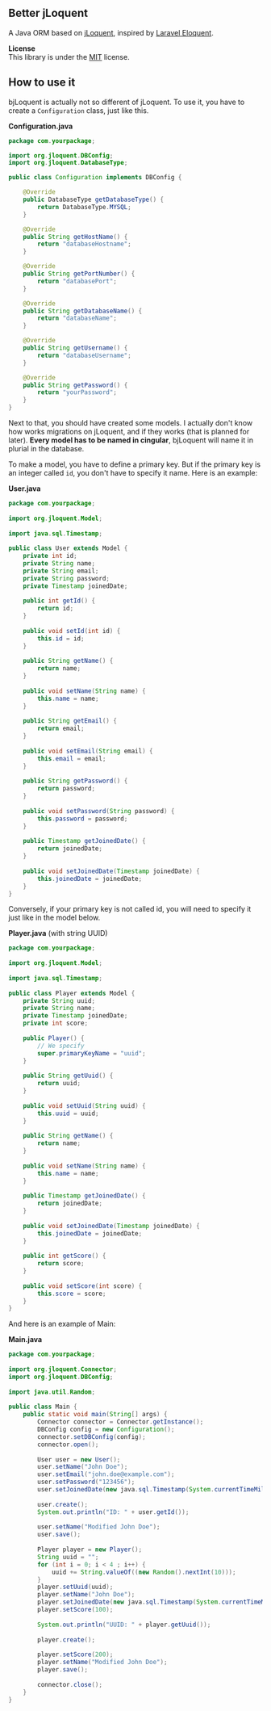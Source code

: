 ## Better jLoquent
A Java ORM based on [jLoquent](https://github.com/derickfelix/jloquent), inspired by [Laravel Eloquent](https://laravel.com/docs/eloquent).

**License**    
This library is under the [MIT](https://github.com/derickfelix/jloquent/blob/master/LICENSE) license.

## How to use it
bjLoquent is actually not so different of jLoquent. To use it, you have to create a `Configuration` class, just like this.

**Configuration.java**
```java
package com.yourpackage;

import org.jloquent.DBConfig;
import org.jloquent.DatabaseType;

public class Configuration implements DBConfig {

    @Override
    public DatabaseType getDatabaseType() {
        return DatabaseType.MYSQL;
    }

    @Override
    public String getHostName() {
        return "databaseHostname";
    }

    @Override
    public String getPortNumber() {
        return "databasePort";
    }

    @Override
    public String getDatabaseName() {
        return "databaseName";
    }

    @Override
    public String getUsername() {
        return "databaseUsername";
    }

    @Override
    public String getPassword() {
        return "yourPassword";
    }
}
```

Next to that, you should have created some models. I actually don't know how works migrations on jLoquent, and if they works (that is planned for later).
**Every model has to be named in cingular**, bjLoquent will name it in plurial in the database.

To make a model, you have to define a primary key. But if the primary key is an integer called `id`, you don't have to specify it name. Here is an example:

**User.java**
```java
package com.yourpackage;  
  
import org.jloquent.Model;  
  
import java.sql.Timestamp;  
  
public class User extends Model {  
    private int id;  
    private String name;  
    private String email;  
    private String password;
    private Timestamp joinedDate;
  
    public int getId() {  
        return id;  
    }  
  
    public void setId(int id) {  
        this.id = id;  
    }  
  
    public String getName() {  
        return name;  
    }  
  
    public void setName(String name) {  
        this.name = name;  
    }  
  
    public String getEmail() {  
        return email;  
    }  
  
    public void setEmail(String email) {  
        this.email = email;  
    }  
  
    public String getPassword() {  
        return password;  
    }  
  
    public void setPassword(String password) {  
        this.password = password;  
    }  
  
    public Timestamp getJoinedDate() {  
        return joinedDate;  
    }  
  
    public void setJoinedDate(Timestamp joinedDate) {  
        this.joinedDate = joinedDate;  
    }
}
```
Conversely, if your primary key is not called id, you will need to specify it just like in the model below.

**Player.java** (with string UUID)
```java
package com.yourpackage;  
  
import org.jloquent.Model;  
  
import java.sql.Timestamp;  
  
public class Player extends Model {  
    private String uuid;  
    private String name;  
    private Timestamp joinedDate;  
    private int score;  
  
    public Player() {  
	    // We specify
        super.primaryKeyName = "uuid";  
    }  
  
    public String getUuid() {  
        return uuid;  
    }  
  
    public void setUuid(String uuid) {  
        this.uuid = uuid;  
    }  
  
    public String getName() {  
        return name;  
    }  
  
    public void setName(String name) {  
        this.name = name;  
    }  
  
    public Timestamp getJoinedDate() {  
        return joinedDate;  
    }  
  
    public void setJoinedDate(Timestamp joinedDate) {  
        this.joinedDate = joinedDate;  
    }  
  
    public int getScore() {  
        return score;  
    }  
  
    public void setScore(int score) {  
        this.score = score;  
    }  
}
```
And here is an example of Main:

**Main.java**
```java
package com.yourpackage;  
  
import org.jloquent.Connector;  
import org.jloquent.DBConfig;  
  
import java.util.Random;  
  
public class Main {  
    public static void main(String[] args) {  
        Connector connector = Connector.getInstance();  
        DBConfig config = new Configuration();  
        connector.setDBConfig(config);  
        connector.open();  
  
        User user = new User();  
        user.setName("John Doe");  
        user.setEmail("john.doe@example.com");  
        user.setPassword("123456");  
        user.setJoinedDate(new java.sql.Timestamp(System.currentTimeMillis()));  
  
        user.create();  
        System.out.println("ID: " + user.getId());  
  
        user.setName("Modified John Doe");  
        user.save();  
  
        Player player = new Player();  
        String uuid = "";  
        for (int i = 0; i < 4 ; i++) {  
            uuid += String.valueOf((new Random().nextInt(10)));  
        }  
        player.setUuid(uuid);  
        player.setName("John Doe");  
        player.setJoinedDate(new java.sql.Timestamp(System.currentTimeMillis()));  
        player.setScore(100);  
  
        System.out.println("UUID: " + player.getUuid());  
  
        player.create();  
  
        player.setScore(200);  
        player.setName("Modified John Doe");  
        player.save();  
  
        connector.close();  
    }  
}
```